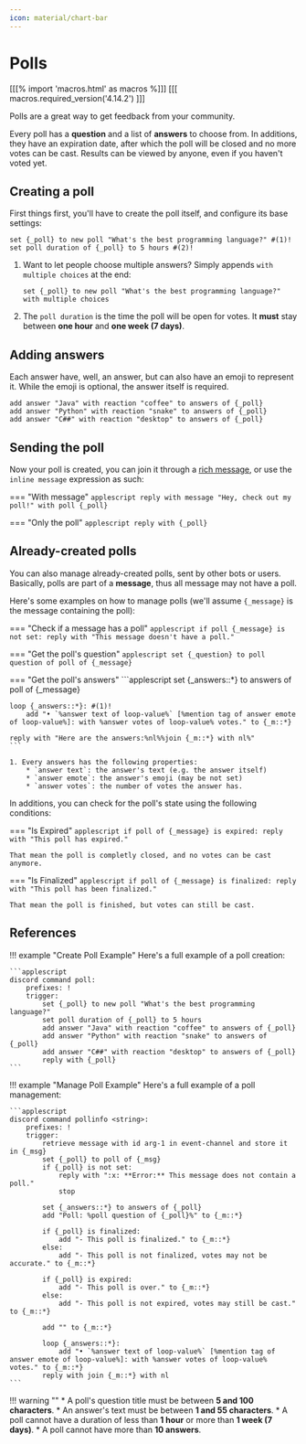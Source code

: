 ```yaml
---
icon: material/chart-bar
---
```


# Polls

[[[% import 'macros.html' as macros %]]]
[[[ macros.required_version('4.14.2') ]]]

Polls are a great way to get feedback from your community. 

Every poll has a **question** and a list of **answers** to choose from. In additions, they have an expiration date, after which the poll will be closed and no more votes can be cast. Results can be viewed by anyone, even if you haven't voted yet.

## Creating a poll

First things first, you'll have to create the poll itself, and configure its base settings:

```applescript
set {_poll} to new poll "What's the best programming language?" #(1)!
set poll duration of {_poll} to 5 hours #(2)!
```

1. Want to let people choose multiple answers? Simply appends `with multiple choices` at the end:
    ```applescript
    set {_poll} to new poll "What's the best programming language?" with multiple choices
    ```
2. The `poll duration` is the time the poll will be open for votes. It **must** stay between __one hour__ and __one week (7 days)__.

## Adding answers

Each answer have, well, an answer, but can also have an emoji to represent it. While the emoji is optional, the answer itself is required.

```applescript
add answer "Java" with reaction "coffee" to answers of {_poll}
add answer "Python" with reaction "snake" to answers of {_poll}
add answer "C##" with reaction "desktop" to answers of {_poll}
```

## Sending the poll

Now your poll is created, you can join it through a [rich message](../messages/advanced-messages.md#add-poll "Advanced Messages"), or use the `inline message` expression as such:

=== "With message"
    ```applescript
    reply with message "Hey, check out my poll!" with poll {_poll}
    ```

=== "Only the poll"
    ```applescript
    reply with {_poll}
    ```

## Already-created polls

You can also manage already-created polls, sent by other bots or users. Basically, polls are part of a **message**, thus all message may not have a poll. 

Here's some examples on how to manage polls (we'll assume `{_message}` is the message containing the poll):

=== "Check if a message has a poll"
    ```applescript
    if poll {_message} is not set:
        reply with "This message doesn't have a poll."
    ```

=== "Get the poll's question"
    ```applescript
    set {_question} to poll question of poll of {_message}
    ```

=== "Get the poll's answers"
    ```applescript
    set {_answers::*} to answers of poll of {_message}

    loop {_answers::*}: #(1)!
        add "• `%answer text of loop-value%` [%mention tag of answer emote of loop-value%]: with %answer votes of loop-value% votes." to {_m::*}

    reply with "Here are the answers:%nl%%join {_m::*} with nl%"
    ```
    
    1. Every answers has the following properties:
        * `answer text`: the answer's text (e.g. the answer itself)
        * `answer emote`: the answer's emoji (may be not set)
        * `answer votes`: the number of votes the answer has.

In additions, you can check for the poll's state using the following conditions:

=== "Is Expired"
    ```applescript
    if poll of {_message} is expired:
        reply with "This poll has expired."
    ```

    That mean the poll is completly closed, and no votes can be cast anymore.

=== "Is Finalized"
    ```applescript
    if poll of {_message} is finalized:
        reply with "This poll has been finalized."
    ```

    That mean the poll is finished, but votes can still be cast.

## References

!!! example "Create Poll Example"
    Here's a full example of a poll creation:

    ```applescript
    discord command poll:
        prefixes: !
        trigger:
            set {_poll} to new poll "What's the best programming language?"
            set poll duration of {_poll} to 5 hours
            add answer "Java" with reaction "coffee" to answers of {_poll}
            add answer "Python" with reaction "snake" to answers of {_poll}
            add answer "C##" with reaction "desktop" to answers of {_poll}
            reply with {_poll}
    ```

!!! example "Manage Poll Example"
    Here's a full example of a poll management:

    ```applescript
    discord command pollinfo <string>:
        prefixes: !
        trigger:
            retrieve message with id arg-1 in event-channel and store it in {_msg}
            set {_poll} to poll of {_msg}
            if {_poll} is not set:
                reply with ":x: **Error:** This message does not contain a poll."
                stop
    
            set {_answers::*} to answers of {_poll}
            add "Poll: %poll question of {_poll}%" to {_m::*}
            
            if {_poll} is finalized:
                add "- This poll is finalized." to {_m::*}
            else:
                add "- This poll is not finalized, votes may not be accurate." to {_m::*}
            
            if {_poll} is expired:
                add "- This poll is over." to {_m::*}
            else:
                add "- This poll is not expired, votes may still be cast." to {_m::*}
    
            add "" to {_m::*}
    
            loop {_answers::*}:
                add "• `%answer text of loop-value%` [%mention tag of answer emote of loop-value%]: with %answer votes of loop-value% votes." to {_m::*}
            reply with join {_m::*} with nl
    ```

!!! warning ""
    * A poll's question title must be between **5 and 100 characters**.
    * An answer's text must be between **1 and 55 characters**.
    * A poll cannot have a duration of less than **1 hour** or more than **1 week (7 days)**.
    * A poll cannot have more than **10 answers**.